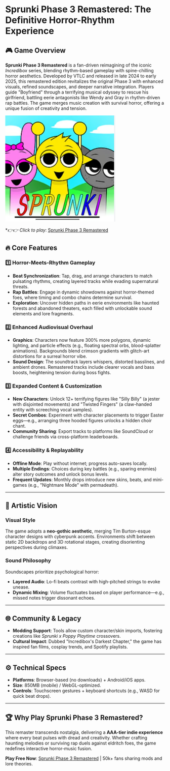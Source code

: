 # Sprunki Phase 3 Remastered: The Definitive Horror-Rhythm Experience

## 🎮 Game Overview  
**Sprunki Phase 3 Remastered** is a fan-driven reimagining of the iconic *Incredibox* series, blending rhythm-based gameplay with spine-chilling horror aesthetics. Developed by VTLC and released in late 2024 to early 2025, this remastered edition revitalizes the original Phase 3 with enhanced visuals, refined soundscapes, and deeper narrative integration. Players guide "Boyfriend" through a terrifying musical odyssey to rescue his girlfriend, battling eerie antagonists like Wendy and Gray in rhythm-driven rap battles. The game merges music creation with survival horror, offering a unique fusion of creativity and tension.

![Sprunki Phase 3 Remastered](https://github.com/sundedream/Sprunki-Phase-3-Remastered/blob/main/logo.jpg)

**👉👉 Click to play*: [Sprunki Phase 3 Remastered](https://sprunkiphase3remastered.pages.dev) 

## 🔥 Core Features  

### 1️⃣ **Horror-Meets-Rhythm Gameplay**  
- **Beat Synchronization**: Tap, drag, and arrange characters to match pulsating rhythms, creating layered tracks while evading supernatural threats.  
- **Rap Battles**: Engage in dynamic showdowns against horror-themed foes, where timing and combo chains determine survival.  
- **Exploration**: Uncover hidden paths in eerie environments like haunted forests and abandoned theaters, each filled with unlockable sound elements and lore fragments.  

### 2️⃣ **Enhanced Audiovisual Overhaul**  
- **Graphics**: Characters now feature 300% more polygons, dynamic lighting, and particle effects (e.g., floating spectral orbs, blood-splatter animations). Backgrounds blend crimson gradients with glitch-art distortions for a surreal horror vibe.  
- **Sound Design**: The soundtrack layers whispers, distorted basslines, and ambient drones. Remastered tracks include clearer vocals and bass boosts, heightening tension during boss fights.  

### 3️⃣ **Expanded Content & Customization**  
- **New Characters**: Unlock 12+ terrifying figures like "Silly Billy" (a jester with disjointed movements) and "Twisted Fingers" (a claw-handed entity with screeching vocal samples).  
- **Secret Combos**: Experiment with character placements to trigger Easter eggs—e.g., arranging three hooded figures unlocks a hidden choir chant.  
- **Community Sharing**: Export tracks to platforms like SoundCloud or challenge friends via cross-platform leaderboards.  

### 4️⃣ **Accessibility & Replayability**  
- **Offline Mode**: Play without internet; progress auto-saves locally.  
- **Multiple Endings**: Choices during key battles (e.g., sparing enemies) alter story outcomes and unlock bonus levels.  
- **Frequent Updates**: Monthly drops introduce new skins, beats, and mini-games (e.g., "Nightmare Mode" with permadeath).  

---

## 🎨 Artistic Vision  
### **Visual Style**  
The game adopts a **neo-gothic aesthetic**, merging Tim Burton-esque character designs with cyberpunk accents. Environments shift between static 2D backdrops and 3D rotational stages, creating disorienting perspectives during climaxes.  

### **Sound Philosophy**  
Soundscapes prioritize psychological horror:  
- **Layered Audio**: Lo-fi beats contrast with high-pitched strings to evoke unease.  
- **Dynamic Mixing**: Volume fluctuates based on player performance—e.g., missed notes trigger dissonant echoes.  

---

## 🌐 Community & Legacy  
- **Modding Support**: Tools allow custom character/skin imports, fostering creations like *Sprunki x Poppy Playtime* crossovers.  
- **Cultural Impact**: Dubbed "Incredibox's Darkest Chapter," the game has inspired fan films, cosplay trends, and Spotify playlists.  

---

## ⚙️ Technical Specs  
- **Platforms**: Browser-based (no downloads) + Android/iOS apps.  
- **Size**: 850MB (mobile) / WebGL-optimized.  
- **Controls**: Touchscreen gestures + keyboard shortcuts (e.g., WASD for quick beat drops).  

---

## 🏆 Why Play Sprunki Phase 3 Remastered?  
This remaster transcends nostalgia, delivering a **AAA-tier indie experience** where every beat pulses with dread and creativity. Whether crafting haunting melodies or surviving rap duels against eldritch foes, the game redefines interactive horror-music fusion.  

**Play Free Now**: [Sprunki Phase 3 Remastered](https://sprunkiphase3remastered.pages.dev) | 50k+ fans sharing mods and lore theories.  
